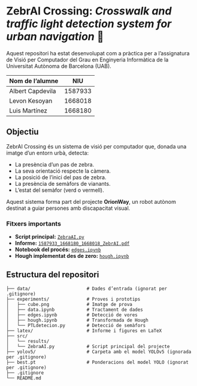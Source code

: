# ZebrAI Crossing: *Crosswalk and traffic light detection system for urban navigation* 🚦

Aquest repositori ha estat desenvolupat com a pràctica per a l’assignatura de Visió per Computador del Grau en Enginyeria Informàtica de la Universitat Autònoma de Barcelona (UAB).

| Nom de l’alumne  | NIU     |
| ---------------- | ------- |
| Albert Capdevila | 1587933 |
| Levon Kesoyan    | 1668018 |
| Luis Martínez    | 1668180 |

## Objectiu
ZebrAI Crossing és un sistema de visió per computador que, donada una imatge d’un entorn urbà, detecta:
- La presència d’un pas de zebra.
- La seva orientació respecte la càmera.
- La posició de l’inici del pas de zebra.
- La presència de semàfors de vianants.
- L’estat del semàfor (verd o vermell).

Aquest sistema forma part del projecte **OrionWay**, un robot autònom destinat a guiar persones amb discapacitat visual.

### Fitxers importants
- **Script principal:** [`ZebraAI.py`](./src/ZebraAI.py)
- **Informe:** [`1587933_1668180_1668018_ZebrAI.pdf`](./latex/1587933_1668180_1668018_ZebrAI.pdf)
- **Notebook del procés:** [`edges.ipynb`](./experiments/edges.ipynb)
- **Hough implementat des de zero:** [`hough.ipynb`](./experiments/hough.ipynb)

## Estructura del repositori

```
├── data/                     # Dades d’entrada (ignorat per .gitignore)
├── experiments/              # Proves i prototips
│   ├── cube.png              # Imatge de prova
│   ├── data.ipynb            # Tractament de dades
│   ├── edges.ipynb           # Detecció de vores
│   ├── hough.ipynb           # Transformada de Hough
│   └── PTLdetecion.py        # Detecció de semàfors
├── latex/                    # Informe i figures en LaTeX
├── src/
│   └── results/
│   └── ZebraAI.py            # Script principal del projecte
├── yolov5/                   # Carpeta amb el model YOLOv5 (ignorada per .gitignore)
├── best.pt                   # Ponderacions del model YOLO (ignorat per .gitignore)
├── .gitignore
└── README.md
```